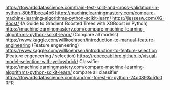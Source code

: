 https://towardsdatascience.com/train-test-split-and-cross-validation-in-python-80b61beca4b6
https://machinelearningmastery.com/compare-machine-learning-algorithms-python-scikit-learn/
https://jessesw.com/XG-Boost/  (A Guide to Gradient Boosted Trees with XGBoost in Python)
https://machinelearningmastery.com/compare-machine-learning-algorithms-python-scikit-learn/ (Compare all models)
https://www.kaggle.com/willkoehrsen/introduction-to-manual-feature-engineering (Feature engeneering)
https://www.kaggle.com/willkoehrsen/introduction-to-feature-selection (Feature engeneering / selection)
https://rebeccabilbro.github.io/visual-model-selection-with-yellowbrick/ Classifier
https://machinelearningmastery.com/compare-machine-learning-algorithms-python-scikit-learn/ compare all classifier
https://towardsdatascience.com/random-forest-in-python-24d0893d51c0 RFR
